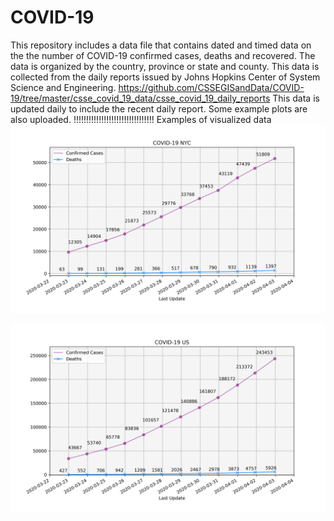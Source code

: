 # COVID-19
This repository includes a data file that contains dated and timed data on the the number of COVID-19 confirmed cases, deaths and recovered. The data is organized by the country, province or state and county.
This data is collected from the daily reports issued by Johns Hopkins Center of System Science and Engineering. https://github.com/CSSEGISandData/COVID-19/tree/master/csse_covid_19_data/csse_covid_19_daily_reports
This data is updated daily to include the recent daily report.
Some example plots are also uploaded.
!!!!!!!!!!!!!!!!!!!!!!!!!!!!!!!!
Examples of visualized data
![](https://github.com/iba13001/COVID-19/blob/master/COVID-19%20NYC.jpg)

![](https://github.com/iba13001/COVID-19/blob/master/COVID-19%20US.jpg)
